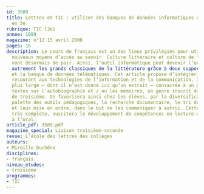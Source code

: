 ```yaml
---
id: 3509
title: Lettres et TIC : utiliser des banques de données informatiques et télématiques
  en 3e
rubrique: TIC [3e]
annee: 1999
magazine: n°12 15 avril 2000
pages: 16
description: Le cours de français est un des lieux privilégiés pour utiliser les
  nouveaux moyens d’accès au savoir. Culture littéraire et culture de l’information
  vont désormais de pair. Ainsi, l’outil informatique peut devenir l’occasion d’aborder
  autrement les grands classiques de la littérature grâce à deux supports : le cédérom
  et la banque de données télématiques. Cet article propose d’intégrer trois séances,
  recourant aux technologies de l’information et de la communication, à une séquence
  plus large – dont il n’est donné ici qu’un extrait – consacrée à un groupement de
  textes sur l’autobiographie et / ou les mémoires, un genre inscrit dans les programmes
  de troisième. On favorisera ainsi chez les élèves, par la diversification de la
  palette des outils pédagogiques, la recherche documentaire, le tri des informations
  et leur mise en ordre, dans le but de les communiquer à autrui. Cette démarche active,
  très complète, suscitera le développement de compétences en lecture-écriture et
  à l’oral.
article_pdf: 3509.pdf
magazine_special: Liaison troisième-seconde
revue: L’école des lettres des collèges
auteurs:
- Mireille Duchêne
disciplines:
- français
niveau_etudes:
- troisième
programmes:
- TIC
---
```

